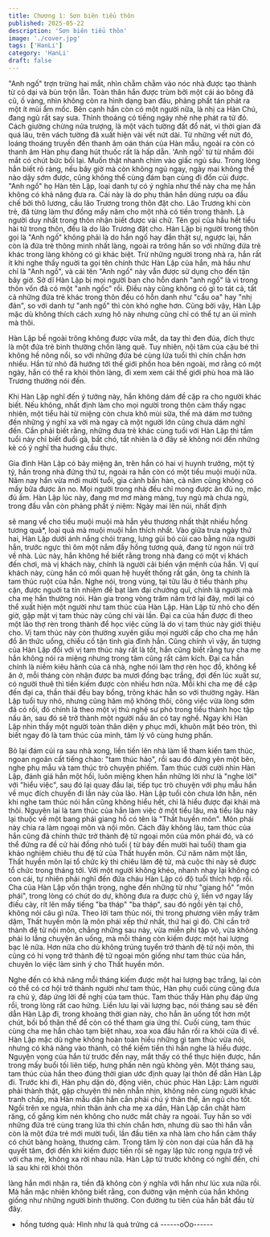 ```yaml
---
title: Chương 1: Sơn biên tiểu thôn
published: 2025-05-22
description: 'Sơn biên tiểu thôn'
image: './cover.jpg'
tags: ['HanLi']
category: 'HanLi'
draft: false
---
```


"Anh ngố" trợn trừng hai mắt, nhìn chằm chằm vào nóc nhà được tạo thành từ cỏ dại và bùn trộn lẫn. Toàn thân hắn được trùm bởi một cái áo bông đã cũ, ố vàng, nhìn không còn ra hình dạng ban đâu, phảng phất tán phát ra một ít mùi ẩm mốc.
Bên cạnh hắn còn có một người nữa, là nhị ca Hàn Chú, đang ngủ rất say sưa. Thỉnh thoảng có tiếng ngáy nhè nhẹ phát ra từ đó.
Cách giường chừng nửa trượng, là một vách tường đất đổ nát, vì thời gian đã quá lâu, trên vách tường đã xuất hiện vài vết nứt dài.
Từ những vết nứt đó, loáng thoáng truyền đến thanh âm oán thán của Hàn mẫu, ngoài ra còn có thanh âm Hàn phụ đang hút thuốc rất là hấp dẫn.
'Anh ngố' từ từ nhắm đôi mắt có chút bức bối lại. 
Muốn thật nhanh chìm vào giấc ngủ sâu. Trong lòng hắn biết rõ ràng, nếu bây giờ mà còn không ngủ ngay, ngày mai không thể nào dậy sớm được, cũng không thể cùng đám bạn cùng đi đốn củi được.
"Anh ngố" họ Hàn tên Lập, loại danh tự có ý nghĩa như thế này cha mẹ hắn không có khả năng đưa ra. 
Cái này là do phụ thân hắn dùng rượu oa đầu chế bởi thô lương, cầu lão Trương trong thôn đặt cho.
Lão Trương khi còn trẻ, đã từng làm thư đồng mấy năm cho một nhà có tiền trong thành. Là người duy nhất trong thôn nhận biết được vài chữ. Tên gọi của hầu hết tiểu hài tử trong thôn, đều là do lão Trương đặt cho.
Hàn Lập bị người trong thôn gọi là "Anh ngố" không phải là do hắn ngố hay đần thật sự, ngược lại, hắn còn là đứa trẻ thông minh nhất làng, ngoài ra trông hắn so với những đứa trẻ khác trong làng không có gì khác biệt. 
Trừ những người trong nhà ra, hắn rất ít khi nghe thấy nguời ta gọi tên chính thức Hàn Lập của hắn, mà hầu như chỉ là "Anh ngố", và cái tên "Anh ngố" này vẫn được sử dụng cho đến tận bây giờ.
Sở dĩ Hàn Lập bị mọi người ban cho hỗn danh "anh ngố" là vì trong thôn vốn đã có một "anh ngốc" rồi.
Điều này cũng không có gì to tát cả, tất cả những đứa trẻ khác trong thôn đều có hỗn danh như "cẩu oa" hay "nhị đản", so với danh tự "anh ngố" thì còn khó nghe hơn.
Cũng bởi vậy, Hàn Lập mặc dù không thích cách xưng hô này nhưng cũng chỉ có thể tự an ủi mình mà thôi.

Hàn Lập bề ngoài trông không được vừa mắt, da tay thì đen đúa, đích thực là một đứa trẻ bình thường chốn làng quê. Tuy nhiên,
nội tâm của cậu bé thì không hề nông nổi, so với những đứa bé
cùng lứa tuổi thì chín chắn hơn nhiều. Hắn từ nhỏ đã hướng tới
thế giới phồn hoa bên ngoài, mơ rằng có một ngày, hắn có thể ra
khỏi thôn làng, đi xem xem cái thế giới phù hoa mà lão Trương
thường nói đến.

Khi Hàn Lập nghĩ đến ý tưởng này, hắn không dám đề cập ra cho người khác biết. Nếu không, nhất định làm cho mọi người trong
thôn cảm thấy ngạc nhiên, một tiểu hài tử miệng còn chưa khô
mùi sữa, thế mà dám mơ tưởng đến những ý nghĩ xa vời mà
ngay cả một người lớn cũng chưa dám nghĩ đến. Cần phải biết
rằng, những đưa trẻ khác cùng tuổi với Hàn Lập thì tầm tuổi này
chỉ biết đuổi gà, bắt chó, tất nhiên là ở đây sẽ không nói đến
những kẻ có ý nghĩ tha huơng cầu thực.

Gia đình Hàn Lập có bảy miệng ăn, trên hắn có hai vị huynh trưởng, một tỷ tỷ, hắn trong nhà đứng thứ tư, ngoài ra hắn còn có
một tiểu muội muội nữa. Năm nay hắn vừa mới mười tuổi, gia
cảnh bần hàn, cả năm cũng không có mấy bữa được ăn no. Mọi
người trong nhà đều chỉ mong được ăn đủ no, mặc đủ ấm.
Hàn Lập lúc này, đang mơ mơ màng màng, tuy ngủ mà chưa ngủ,
trong đầu vẫn còn phảng phất ý niệm: Ngày mai lên núi, nhất định

sẽ mang về cho tiểu muội muội mà hắn yêu thương nhất thật
nhiều hồng tương quả*, loại quả mà muội muội hắn thích nhất.
Vào giữa trưa ngày thứ hai, Hàn Lập dưới ánh nắng chói trang,
lưng gùi bó củi cao bằng nửa người hắn, trước ngực thì ôm một
nắm đầy hồng tương quả, đang từ ngọn núi trở về nhà. Lúc này,
hắn không hề biết rằng trong nhà đang có một vị khách đến chơi,
mà vị khách này, chính là người cải biến vận mệnh của hắn.
Vị quí khách này, cùng hắn có mối quan hệ huyết thống rất gần,
ông ta chính là tam thúc ruột của hắn.
Nghe nói, trong vùng, tại tửu lâu ở tiểu thành phụ cận, được
nguời ta tín nhiệm đề bạt làm đại chưởng quĩ, chính là người mà
cha mẹ hắn thường nói. Hàn gia trong vòng trăm năm trở lại đây,
mới lại có thể xuất hiện một người như tam thúc của Hàn Lập.
Hàn Lập từ nhỏ cho đến giờ, gặp mặt vị tam thúc này cũng chỉ vài
lần. Đại ca của hắn được đi theo một lão thợ rèn trong thành để
học việc cũng là do vị tam thúc này giới thiệu cho. Vị tam thúc này
còn thường xuyên giấu mọi người cấp cho cha mẹ hắn đồ ăn
thức uống, chiếu cố tận tình gia đình hắn. Cũng chính vì vậy, ấn
tượng của Hàn Lập đối với vị tam thúc này rất là tốt, hắn cũng
biết rằng tuy cha mẹ hắn không nói ra miệng nhưng trong tâm
cũng rất cảm kích.
Đại ca hắn chính là niềm kiêu hãnh của cả nhà, nghe nói làm thợ
rèn học đồ, không kể ăn ở, mỗi tháng còn nhận được ba mươi
đồng bạc trắng, đợi đến lúc xuất sư, có người thuê thì tiền kiếm
được còn nhiều hơn nữa.
Mỗi khi cha mẹ đề cập đến đại ca, thần thái đều bay bổng, trông
khác hẳn so với thường ngày. Hàn Lập tuổi tuy nhỏ, nhưng cũng
hâm mộ không thôi, công việc vừa lòng sớm đã có rồi, đó chính là
theo một vị thủ nghệ sư phó trong tiểu thành học tập nấu ăn, sau
đó sẽ trở thành một người nấu ăn có tay nghề.
Ngay khi Hàn Lập nhìn thấy một người toàn thân diện y phục mới,
khuôn mặt béo tròn, thì biết ngay đó là tam thúc của mình, tâm lý
vô cùng hưng phấn.

Bỏ lại đám củi ra sau nhà xong, liền tiến lên nhà làm lễ tham kiến
tam thúc, ngoan ngoãn cất tiếng chào: "tam thúc hảo", rồi sau đó
đứng yên một bên, nghe phụ mẫu và tam thúc trò chuyện phiếm.
Tam thúc cười cười nhìn Hàn Lập, đánh giá hắn một hồi, luôn
miệng khen hắn những lời như là "nghe lời" với "hiểu việc", sau
đó lại quay đầu lại, tiếp tục trò chuyện với phụ mẫu hắn về mục
đích chuyến đi lần này của lão.
Hàn Lập tuổi còn chưa lớn hẳn, nên khi nghe tam thúc nói hắn
cũng không hiểu hết, chỉ là hiểu được đại khái mà thôi.
Nguyên lai là tam thúc của hắn làm việc ở một tiểu lâu, mà tiểu
lâu này lại thuộc về một bang phái giang hồ có tên là "Thất huyền
môn". Môn phái này chia ra làm ngoại môn và nội môn. Cách đây
không lâu, tam thúc của hắn cũng đã chính thức trở thành đệ tử
ngoại môn của môn phái đó, và có thể đứng ra đề cử hài đồng
nhỏ tuổi ( từ bảy đến mười hai tuổi) tham gia khảo nghiệm chiêu
thu đệ tử của Thất huyền môn.
Cứ năm năm một lần, Thất huyền môn lại tổ chức kỳ thi chiêu lãm
đệ tử, mà cuộc thi này sẽ được tổ chức trong tháng tới. Với một
người không khéo, nhanh nhạy lại không có con cái, tự nhiên phải
nghĩ đến đứa cháu Hàn Lập có độ tuổi thích hợp rồi.
Cha của Hàn Lập vốn thận trọng, nghe đến những từ như "giang
hồ" "môn phái", trong lòng có chút do dự, không đưa ra được chủ
ý, liền vớ ngay lấy điếu cày, rít lên mấy tiếng "ba tháp" "ba tháp",
sau đó ngồi yên tại chỗ, không nói câu gì nữa.
Theo lời tam thúc nói, thì trong phương viên mấy trăm dặm, Thất
huyền môn là môn phái xếp thứ nhất, thứ hai gì đó.
Chỉ cần trở thành đệ tử nội môn, chẳng những sau này, vừa miễn
phí tập võ, vừa không phải lo lắng chuyện ăn uống, mà mỗi tháng
còn kiếm được một hai lượng bạc lẻ nữa. Hơn nữa cho dù không
trúng tuyển trở thành đệ tử nội môn, thì cũng có hi vọng trở thành
đệ tử ngoại môn giống như tam thúc của hắn, chuyên lo việc làm
sinh ý cho Thất huyền môn.

Nghe đến có khả năng mỗi tháng kiếm được một hai lượng bạc
trắng, lại còn có thể có cơ hội trở thành người như tam thúc, Hàn
phụ cuối cùng cũng đưa ra chủ ý, đáp ứng lời đề nghị của tam
thúc.
Tam thúc thấy Hàn phụ đáp ứng rồi, trong lòng rất cao hứng. Liền
lưu lại vài lượng bạc, nói tháng sau sẽ đến dẫn Hàn Lập đi, trong
khoảng thời gian này, cho hắn ăn uống tốt hơn một chút, bồi bổ
thân thể để còn có thể tham gia ứng thí. Cuối cùng, tam thúc cùng
cha mẹ hắn chào tạm biệt nhau, xoa xoa đầu hắn rồi ra khỏi cửa
đi về.
Hàn Lập mặc dù nghe không hoàn toàn hiểu những gì tam thúc
vừa nói, nhưng có khả năng vào thành, có thể kiếm tiền thì hắn
nghe là hiểu được.
Nguyện vọng của hắn từ trước đến nay, mắt thấy có thể thực hiện
được, hắn trong mấy buổi tối liên tiếp, hưng phấn nên ngủ không
yên.
Một tháng sau, tam thúc của hắn theo đúng thời gian ước định
quay lại thôn để dẫn Hàn Lập đi. Trước khi đi, Hàn phụ dặn dò,
động viên, chúc phúc Hàn Lập: Làm người phải thành thật, gặp
chuyện thì nên nhẫn nhịn, không nên cùng người khác tranh
chấp, mà Hàn mẫu dặn hắn cần phải chú ý thân thể, ăn ngủ cho
tốt.
Ngồi trên xe ngựa, nhìn thân ảnh cha mẹ xa dần, Hàn Lập cắn
chặt hàm răng, cố gắng kìm nén không cho nước mắt chảy ra
ngoài.
Tuy hắn so với những đứa trẻ cùng trang lứa thì chín chắn hơn,
nhưng dù sao thì hắn vẫn còn là một đứa trẻ mới mười tuổi, lần
đầu tiên xa nhà làm cho hắn cảm thấy có chút bàng hoàng,
thương cảm. Trong tâm lý còn non dại của hắn đã hạ quyết tâm,
đợi đến khi kiếm được tiền rồi sẽ ngay lập tức rong ngựa trở về
với cha mẹ, không xa rời nhau nữa.
Hàn Lập từ trước không có nghĩ đến, chỉ là sau khi rời khỏi thôn

làng hắn mới nhận ra, tiền đã không còn ý nghĩa với hắn như lúc
xưa nữa rồi. Mà hắn mặc nhiên không biết rằng, con đường vận
mệnh của hắn không giống như những người bình thường. Con
đường tu tiên của hắn bắt đầu từ đây.
* hồng tương quả: Hình như là quả trứng cá
------oOo------
